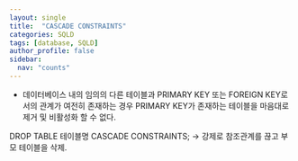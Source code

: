 ```yaml
---
layout: single
title:  "CASCADE CONSTRAINTS"
categories: SQLD
tags: [database, SQLD]
author_profile: false
sidebar:
  nav: "counts"
---
```

- 데이터베이스 내의 임의의 다른 테이블과 PRIMARY KEY 또는 FOREIGN KEY로서의 관계가 여전히 존재하는 경우 PRIMARY KEY가 존재하는 테이블을 마음대로 제거 및 비활성화 할 수 없다.

DROP TABLE 테이블명 CASCADE CONSTRAINTS;
-> 강제로 참조관계를 끊고 부모 테이블을 삭제.

